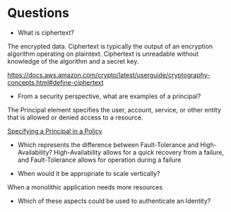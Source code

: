 # Questions

* What is ciphertext?

The encrypted data. Ciphertext is typically the output of an encryption algorithm operating on plaintext. Ciphertext is unreadable without knowledge of the algorithm and a secret key. 

https://docs.aws.amazon.com/crypto/latest/userguide/cryptography-concepts.html#define-ciphertext

* From a security perspective, what are examples of a principal?

The Principal element specifies the user, account, service, or other entity that is allowed or denied access to a resource. 

[Specifying a Principal in a Policy](https://docs.aws.amazon.com/AmazonS3/latest/dev/s3-bucket-user-policy-specifying-principal-intro.html)

* Which represents the difference between Fault-Tolerance and High-Availability?
High-Availability allows for a quick recovery from a failure, and Fault-Tolerance allows for operation during a failure

* When would it be appropriate to scale vertically?

When a monolithic application needs more resources

* Which of these aspects could be used to authenticate an Identity?
